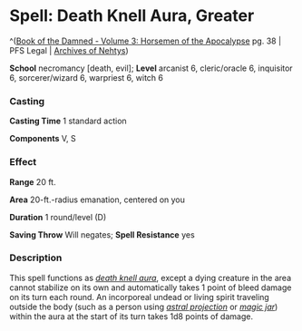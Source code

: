 # Spell: Death Knell Aura, Greater

^([Book of the Damned - Volume 3: Horsemen of the Apocalypse][ss-greater-death-knell-aura] pg. 38 | PFS Legal | [Archives of Nehtys][sn-greater-death-knell-aura])

**School** necromancy [death, evil]; **Level** arcanist 6, cleric/oracle 6, inquisitor 6, sorcerer/wizard 6, warpriest 6, witch 6

### Casting

**Casting Time** 1 standard action  

**Components** V, S

### Effect

**Range** 20 ft.  

**Area** 20-ft.-radius emanation, centered on you  

**Duration** 1 round/level (D)  

**Saving Throw** Will negates; **Spell Resistance** yes

### Description

This spell functions as _[death knell aura]_, except a dying creature in the area cannot stabilize on its own and automatically takes 1 point of bleed damage on its turn each round. An incorporeal undead or living spirit traveling outside the body (such as a person using _[astral projection]_ or _[magic jar]_) within the aura at the start of its turn takes 1d8 points of damage.

[ss-greater-death-knell-aura]: http://paizo.com/products/btpy8odg
[sn-greater-death-knell-aura]: http://www.archivesofnethys.com/SpellDisplay.aspx?ItemName=Death%20Knell%20Aura%2C%20Greater
[death knell aura]: http://www.archivesofnethys.com/SpellDisplay.aspx?ItemName=death%20knell%20aura
[astral projection]: http://www.archivesofnethys.com/SpellDisplay.aspx?ItemName=astral%20projection
[magic jar]: http://www.archivesofnethys.com/SpellDisplay.aspx?ItemName=magic%20jar
